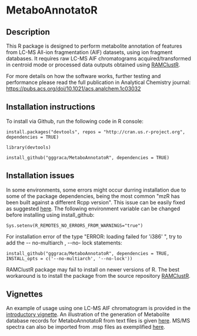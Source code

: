 # MetaboAnnotatoR

## Description
This R package is designed to perform metabolite annotation of features from LC-MS All-ion fragmentation (AIF) datasets, using ion fragment databases.
It requires raw LC-MS AIF chromatograms acquired/transformed in centroid mode or processed data outputs obtained using [RAMClustR](https://github.com/cbroeckl/RAMClustR).

For more details on how the software works, further testing and performance please read the full publication in Analytical Chemistry journal: https://pubs.acs.org/doi/10.1021/acs.analchem.1c03032

## Installation instructions

To install via Github, run the following code in R console:
```
install.packages("devtools", repos = "http://cran.us.r-project.org", dependencies = TRUE)

library(devtools)

install_github("gggraca/MetaboAnnotatoR", dependencies = TRUE)
```
## Installation issues

In some environments, some errors might occur durring installation due to some of the package dependencies, being the most common "mzR has been built against a different Rcpp version". This issue can be easily fixed as suggested [here](https://support.bioconductor.org/p/134630/). The following environment variable can be changed before installing using install_github:
```
Sys.setenv(R_REMOTES_NO_ERRORS_FROM_WARNINGS="true")
```

For installation error of the type "ERROR: loading failed for 'i386' ", try to add the -- no-multiarch , --no- lock statements:
```
install_github("gggraca/MetaboAnnotatoR", dependencies = TRUE, INSTALL_opts = c('--no-multiarch', '--no-lock'))
```

RAMClustR package may fail to install on newer versions of R. The best workaround is to install the package from the source repository [RAMClustR](https://github.com/cbroeckl/RAMClustR).

## Vignettes
An example of usage using one LC-MS AIF chromatogram is provided in the [introductory vignette](http://htmlpreview.github.io/?https://github.com/gggraca/MetaboAnnotatoR/blob/master/vignettes/introduction.html).
An illustration of the generation of Metabolite database records for MetaboAnnotatoR from text files is given [here](http://htmlpreview.github.io/?https://github.com/gggraca/MetaboAnnotatoR/blob/master/vignettes/gen_library_entry.html). MS/MS spectra can also be imported from .msp files as exemplified [here](http://htmlpreview.github.io/?https://github.com/gggraca/MetaboAnnotatoR/blob/master/vignettes/import_from_msp.html).
